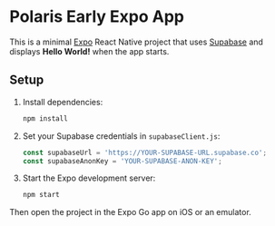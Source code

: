 # Polaris Early Expo App

This is a minimal [Expo](https://expo.dev/) React Native project that uses [Supabase](https://supabase.com/) and displays **Hello World!** when the app starts.

## Setup

1. Install dependencies:
   ```sh
   npm install
   ```

2. Set your Supabase credentials in `supabaseClient.js`:
   ```js
   const supabaseUrl = 'https://YOUR-SUPABASE-URL.supabase.co';
   const supabaseAnonKey = 'YOUR-SUPABASE-ANON-KEY';
   ```

3. Start the Expo development server:
   ```sh
   npm start
   ```

Then open the project in the Expo Go app on iOS or an emulator.
